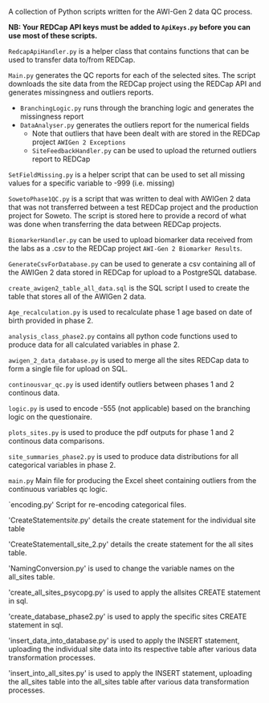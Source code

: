 A collection of Python scripts written for the AWI-Gen 2 data QC process.

**NB: Your REDCap API keys must be added to `ApiKeys.py` before you can use most of these scripts.**

`RedcapApiHandler.py` is a helper class that contains functions that can be used to transfer data to/from REDCap.

`Main.py` generates the QC reports for each of the selected sites. The script downloads the site data from the REDCap project using the REDCap API and generates missingness and outliers reports.
- `BranchingLogic.py` runs through the branching logic and generates the missingness report
- `DataAnalyser.py` generates the outliers report for the numerical fields
  - Note that outliers that have been dealt with are stored in the REDCap project `AWIGen 2 Exceptions`
  - `SiteFeedbackHandler.py` can be used to upload the returned outliers report to REDCap

`SetFieldMissing.py` is a helper script that can be used to set all missing values for a specific variable to -999 (i.e. missing)

`SowetoPhase1QC.py` is a script that was written to deal with AWIGen 2 data that was not transferred between a test REDCap project and the production project for Soweto. The script is stored here to provide a record of what was done when transferring the data between REDCap projects.

`BiomarkerHandler.py` can be used to upload biomarker data received from the labs as a .csv to the REDCap project `AWI-Gen 2 Biomarker Results`.

`GenerateCsvForDatabase.py` can be used to generate a csv containing all of the AWIGen 2 data stored in REDCap for upload to a PostgreSQL database.

`create_awigen2_table_all_data.sql` is the SQL script I used to create the table that stores all of the AWIGen 2 data.

`Age_recalculation.py` is used to recalculate phase 1 age based on date of birth provided in phase 2.

`analysis_class_phase2.py` contains all python code functions used to produce data for all calculated variables in phase 2.

`awigen_2_data_database.py` is used to merge all the sites REDCap data to form a single file for upload on SQL.

`continousvar_qc.py` is used identify outliers between phases 1 and 2 continous data.

`logic.py` is used to encode -555 (not applicable) based on the branching logic on the questionaire.

`plots_sites.py` is used to produce the pdf outputs for phase 1 and 2 continous data comparisons.

`site_summaries_phase2.py` is used to produce data distributions for all categorical variables in phase 2.

`main.py` Main file for producing the Excel sheet containing outliers from the continuous variables qc logic.

`encoding.py' Script for re-encoding categorical files.

'CreateStatement*site*.py' details the create statement for the individual site table

'CreateStatementall_site_2.py' details the create statement for the all sites table.

'NamingConversion.py' is used to change the variable names on the all_sites table.

'create_all_sites_psycopg.py' is used to apply the allsites CREATE statement in sql.

'create_database_phase2.py' is used to apply the specific sites CREATE statement in sql.

'insert_data_into_database.py' is used to apply the INSERT statement, uploading the individual site data into its respective table after various data transformation processes.

'insert_into_all_sites.py' is used to apply the INSERT statement, uploading the all_sites table into the all_sites table after various data transformation processes.




